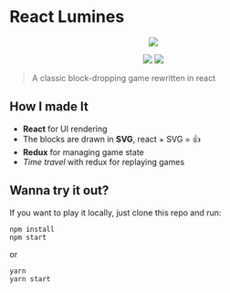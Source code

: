 # React Lumines
<p align=center>
<img src="https://i.imgur.com/8ce2GPL.gif">
</p>
<p align=center>
<a target="_blank" href="https://opensource.org/licenses/MIT" title="License: MIT"><img src="https://img.shields.io/badge/License-MIT-blue.svg"></a>
<a target="_blank" href="http://makeapullrequest.com" title="PRs Welcome"><img src="https://img.shields.io/badge/PRs-welcome-brightgreen.svg"></a>
</p>

> A classic block-dropping game rewritten in react

## How I made It

- **React** for UI rendering
- The blocks are drawn in **SVG**, react + SVG = 👍
- **Redux** for managing game state 
- *Time travel* with redux for replaying games

## Wanna try it out?

If you want to play it locally, just clone this repo and run:

```
npm install
npm start
```

or

```
yarn
yarn start
```
